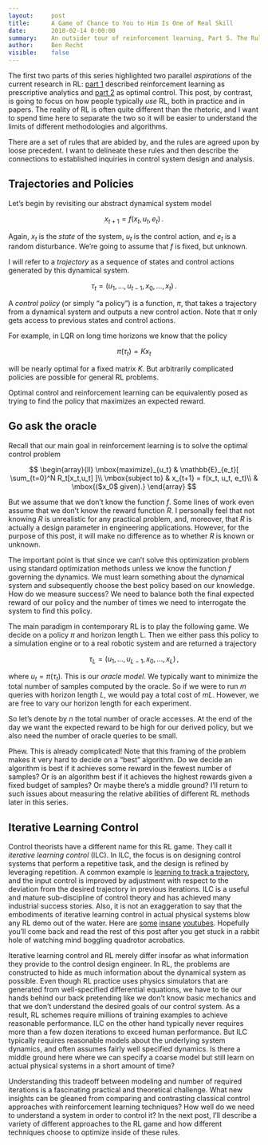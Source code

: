 ```yaml
---
layout:     post
title:      A Game of Chance to You to Him Is One of Real Skill
date:       2018-02-14 0:00:00
summary:    An outsider tour of reinforcement learning, Part 5. The Rules of the RL Game.
author:     Ben Recht
visible:    false
---
```


The first two parts of this series highlighted two parallel _aspirations_ of the current research in RL: [part 1](http://www.argmin.net/2018/01/29/taxonomy/) described reinforcement learning as prescriptive analytics and [part 2](http://www.argmin.net/2018/02/01/control-tour/) as optimal control. This post, by contrast, is going to focus on how people typically _use_ RL, both in practice and in papers. The reality of RL is often quite different than the rhetoric, and I want to spend time here to separate the two so it will be easier to understand the limits of different methodologies and algorithms.

There are a set of rules that are abided by, and the rules are agreed upon by loose precedent. I want to delineate these rules and then describe the connections to established inquiries in control system design and analysis.

## Trajectories and Policies

Let’s begin by revisiting our abstract dynamical system model

$$
    x_{t+1} = f( x_t, u_t, e_t)\,.
$$

Again, $x_t$ is the _state_ of the system, $u_t$ is the control action, and $e_t$ is a random disturbance. We’re going to assume that $f$ is fixed, but unknown.

I will refer to a _trajectory_ as a sequence of states and control actions generated by this dynamical system.

$$
\tau_t = (u_1,…,u_{t-1},x_0,…,x_t) \,.
$$

A _control policy_ (or simply “a policy”) is a function, $\pi$, that takes a trajectory from a dynamical system and outputs a new control action.  Note that $\pi$ only gets access to previous states and control actions.

For example, in LQR on long time horizons we know that the policy

$$
\pi(\tau_t) = K x_t
$$

will be nearly optimal for a fixed matrix $K$.  But arbitrarily complicated policies are possible for general RL problems.

Optimal control and reinforcement learning can be equivalently posed as trying to find the policy that maximizes an expected reward.

## Go ask the oracle

Recall that our main goal in reinforcement learning is to solve the optimal control problem

$$
\begin{array}{ll}
\mbox{maximize}_{u_t} & \mathbb{E}_{e_t}[ \sum_{t=0}^N R_t[x_t,u_t] ]\\
\mbox{subject to} &    x_{t+1} = f(x_t, u_t, e_t)\\
& \mbox{($x_0$ given).}
\end{array}
$$

But we assume that we don’t know the function $f$.  Some lines of work even assume that we don’t know the reward function $R$.  I personally feel that not knowing $R$ is unrealistic for any practical problem, and, moreover, that $R$ is actually a design parameter in engineering applications. However, for the purpose of this post, it will make no difference as to whether $R$ is known or unknown.

The important point is that since we can’t solve this optimization problem using standard optimization methods unless we know the function $f$ governing the dynamics. We must learn something about the dynamical system and subsequently choose the best policy based on our knowledge. How do we measure success? We need to balance both the final expected reward of our policy and the number of times we need to interrogate the system to find this policy.

The main paradigm in contemporary RL is to play the following game. We decide on a policy $\pi$ and horizon length L. Then we either pass this policy to a simulation engine or to a real robotic system and are returned a trajectory

$$
\tau_L = (u_1,…,u_{L-1},x_0,…,x_L)\,,
$$

where $u_t = \pi(\tau_t)$. This is our _oracle model_. We typically want to minimize the total number of samples computed by the oracle. So if we were to run $m$ queries with horizon length $L$, we would pay a total cost of $mL$.  However, we are free to vary our horizon length for each experiment.

So let’s denote by $n$ the total number of oracle accesses. At the end of the day we want the expected reward to be high for our derived policy, but we also need the number of oracle queries to be small.

Phew. This is already complicated! Note that this framing of the problem makes it very hard to decide on a “best” algorithm. Do we decide an algorithm is best if it achieves some reward in the fewest number of samples?  Or is an algorithm best if it achieves the highest rewards given a fixed budget of samples? Or maybe there’s a middle ground?  I’ll return to such issues about measuring the relative abilities of different RL methods later in this series.

## Iterative Learning Control

Control theorists have a different name for this RL game. They call it _iterative learning control_ (ILC).  In ILC, the focus is on designing control systems that perform a repetitive task, and the design is refined by leveraging repetition. A common example is [learning to track a trajectory](http://www.dynsyslab.org/wp-content/papercite-data/pdf/schoellig-ecc09.pdf), and the input control is improved by adjustment with respect to the deviation from the desired trajectory in previous iterations. ILC is a useful and mature sub-discipline of control theory and has achieved many industrial success stories. Also, it is not an exaggeration to say that the embodiments of iterative learning control in actual physical systems blow any RL demo out of the water.  Here are [some](https://www.youtube.com/watch?v=4kHDv9senpE) [insane](https://youtu.be/goVuP5TJIUU)  [youtubes](https://www.youtube.com/watch?v=IZTP7h5cfqg). Hopefully you’ll come back and read the rest of this post after you get stuck in a rabbit hole of watching mind boggling quadrotor acrobatics.

Iterative learning control and RL merely differ insofar as what information they provide to the control design engineer. In RL, the problems are constructed to hide as much information about the dynamical system as possible. Even though RL practice uses physics simulators that are generated from well-specified differential equations, we have to tie our hands behind our back pretending like we don’t know basic mechanics and that we don’t understand the desired goals of our control system. As a result, RL schemes require millions of training examples to achieve reasonable performance. ILC on the other hand typically never requires more than a few dozen iterations to exceed human performance. But ILC typically requires reasonable models about the underlying system dynamics, and often assumes fairly well specified dynamics. Is there a middle ground here where we can specify a coarse model but still learn on actual physical systems in a short amount of time?

Understanding this tradeoff between modeling and number of required iterations is a fascinating practical and theoretical challenge. What new insights can be gleaned from comparing and contrasting classical control approaches with reinforcement learning techniques? How well do we need to understand a system in order to control it? In the next post, I’ll describe a variety of different approaches to the RL game and how different techniques choose to optimize inside of these rules.
